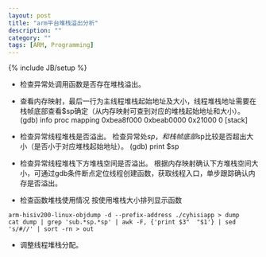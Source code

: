 ```yaml
---
layout: post
title: "arm平台堆栈溢出分析"
description: ""
category: ""
tags: [ARM, Programming]
---
```

{% include JB/setup %}

* 检查异常处调用函数是否存在堆栈溢出。

* 查看内存映射，最后一行为主线程堆栈起始地址及大小，线程堆栈地址需要在栈帧底部查看$sp确定（从内存映射可查到对应的堆栈起始地址和大小）。
(gdb) info proc mapping
0xbea8f000 0xbeab0000 0x21000 0 [stack]

* 检查异常线程堆栈是否溢出。
检查异常处$sp，和栈帧底部$sp比较是否超出大小（是否小于对应堆栈起始地址）。
(gdb) print $sp

* 检查异常线程堆栈下方堆栈空间是否溢出。
根据内存映射确认下方堆栈空间大小，可通过gdb条件断点定位线程创建函数，获取线程入口，单步跟踪确认内存是否溢出。

* 检查函数堆栈使用情况
按使用堆栈大小排列显示函数

```
arm-hisiv200-linux-objdump -d --prefix-address ./cyhisiapp > dump
cat dump | grep 'sub.*sp.*sp' | awk -F, {'print $3"  "$1'} | sed 's/#//' | sort -rn > out  
```

* 调整线程堆栈分配。

